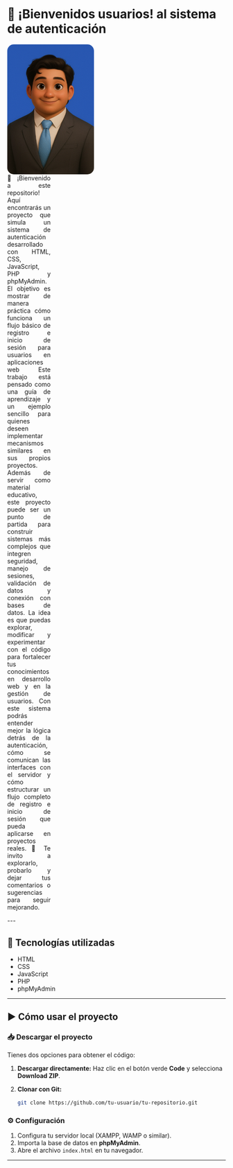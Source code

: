 # 👋 ¡Bienvenidos usuarios! al sistema de autenticación
<img src="/imagen_presentacion.png" alt="Presentación" width="200" align="left" style="margin-right:20px; border-radius:15px;">  
<p style="text-align: justify; width: 100px;">
    👋 ¡Bienvenido a este repositorio!
    Aquí encontrarás un proyecto que simula un sistema de autenticación desarrollado con
    HTML, CSS, JavaScript, PHP y phpMyAdmin.
    El objetivo es mostrar de manera práctica cómo funciona un flujo básico de registro e inicio de sesión para usuarios en aplicaciones web Este trabajo está pensado como una guía de aprendizaje y un ejemplo sencillo para quienes deseen implementar mecanismos similares en sus propios proyectos.
    Además de servir como material educativo, este proyecto puede ser un punto de partida para construir sistemas más complejos que integren seguridad, manejo de sesiones, validación de datos y conexión con bases de datos. La idea es que puedas explorar, modificar y experimentar con el código para fortalecer tus conocimientos en desarrollo web y en la gestión de usuarios.
    Con este sistema podrás entender mejor la lógica detrás de la autenticación, cómo se comunican las interfaces con el servidor y cómo estructurar un flujo completo de registro e inicio de sesión que pueda aplicarse en proyectos reales.
    🚀 Te invito a explorarlo, probarlo y dejar tus comentarios o sugerencias para seguir mejorando.
</p>
---

## 📂 Tecnologías utilizadas
* HTML
* CSS
* JavaScript
* PHP
* phpMyAdmin
---
## ▶️ Cómo usar el proyecto

### 📥 Descargar el proyecto

Tienes dos opciones para obtener el código:

1. **Descargar directamente:**
   Haz clic en el botón verde **Code** y selecciona **Download ZIP**.

2. **Clonar con Git:**

   ```bash
   git clone https://github.com/tu-usuario/tu-repositorio.git
   ```

### ⚙️ Configuración

1. Configura tu servidor local (XAMPP, WAMP o similar).
2. Importa la base de datos en **phpMyAdmin**.
3. Abre el archivo `index.html` en tu navegador.

---
